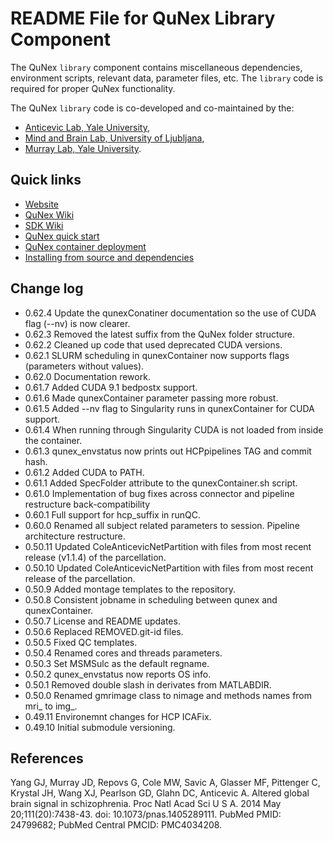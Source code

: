 # README File for QuNex Library Component

The QuNex `library` component contains miscellaneous dependencies, 
environment scripts, relevant data, parameter files, etc. The `library` code 
is required for proper QuNex functionality.

The QuNex `library` code is co-developed and co-maintained by the:

* [Anticevic Lab, Yale University](http://anticeviclab.yale.edu/),
* [Mind and Brain Lab, University of Ljubljana](http://psy.ff.uni-lj.si/mblab/en),
* [Murray Lab, Yale University](https://medicine.yale.edu/lab/murray/).


Quick links
-----------

* [Website](http://qunex.yale.edu/)
* [QuNex Wiki](https://bitbucket.org/oriadev/qunex/wiki/Home)
* [SDK Wiki](https://bitbucket.org/oriadev/qunexsdk/wiki/Home)
* [QuNex quick start](https://bitbucket.org/oriadev/qunex/wiki/Overview/QuickStart.md)
* [QuNex container deployment](https://bitbucket.org/oriadev/qunex/wiki/Overview/Installation.md)
* [Installing from source and dependencies](https://bitbucket.org/oriadev/qunex/wiki/Overview/Installation.md)


Change log
----------

* 0.62.4  Update the qunexConatiner documentation so the use of CUDA flag (--nv) is now clearer.
* 0.62.3  Removed the latest suffix from the QuNex folder structure.
* 0.62.2  Cleaned up code that used deprecated CUDA versions.
* 0.62.1  SLURM scheduling in qunexContainer now supports flags (parameters without values).
* 0.62.0  Documentation rework.
* 0.61.7  Added CUDA 9.1 bedpostx support.
* 0.61.6  Made qunexContainer parameter passing more robust.
* 0.61.5  Added --nv flag to Singularity runs in qunexContainer for CUDA support.
* 0.61.4  When running through Singularity CUDA is not loaded from inside the container.
* 0.61.3  qunex_envstatus now prints out HCPpipelines TAG and commit hash.
* 0.61.2  Added CUDA to PATH.
* 0.61.1  Added SpecFolder attribute to the qunexContainer.sh script.
* 0.61.0  Implementation of bug fixes across connector and pipeline restructure back-compatibility
* 0.60.1  Full support for hcp_suffix in runQC.
* 0.60.0  Renamed all subject related parameters to session. Pipeline architecture restructure.
* 0.50.11 Updated ColeAnticevicNetPartition with files from most recent release (v1.1.4) of the parcellation.
* 0.50.10 Updated ColeAnticevicNetPartition with files from most recent release of the parcellation.
* 0.50.9  Added montage templates to the repository.
* 0.50.8  Consistent jobname in scheduling between qunex and qunexContainer.
* 0.50.7  License and README updates.
* 0.50.6  Replaced REMOVED.git-id files.
* 0.50.5  Fixed QC templates.
* 0.50.4  Renamed cores and threads parameters.
* 0.50.3  Set MSMSulc as the default regname.
* 0.50.2  qunex_envstatus now reports OS info.
* 0.50.1  Removed double slash in derivates from MATLABDIR.
* 0.50.0  Renamed gmrimage class to nimage and methods names from mri_ to img_.
* 0.49.11 Environemnt changes for HCP ICAFix.
* 0.49.10 Initial submodule versioning.


References
----------

Yang GJ, Murray JD, Repovs G, Cole MW, Savic A, Glasser MF, Pittenger C,
Krystal JH, Wang XJ, Pearlson GD, Glahn DC, Anticevic A. Altered global brain
signal in schizophrenia. Proc Natl Acad Sci U S A. 2014 May 20;111(20):7438-43.
doi: 10.1073/pnas.1405289111. PubMed PMID: 24799682; PubMed Central PMCID:
PMC4034208.
